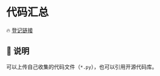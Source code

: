 # 代码汇总
:fire: [登记链接](https://github.com/MsterDC/CVM-DL_Base/blob/main/code/collection_code.md)

## :book: 说明
可以上传自己收集的代码文件（`*.py`），也可以引用开源代码库。
